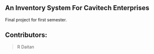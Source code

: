 ## An Inventory System For Cavitech Enterprises

Final project for first semester.

## Contributors:
> R Daitan